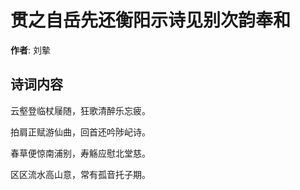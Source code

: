 # 贯之自岳先还衡阳示诗见别次韵奉和

**作者**: 刘摰

## 诗词内容

云壑登临杖屦随，狂歌清醉乐忘疲。

拍肩正赋游仙曲，回首还吟陟屺诗。

春草便惊南浦别，寿觞应慰北堂慈。

区区流水高山意，常有孤音托子期。

